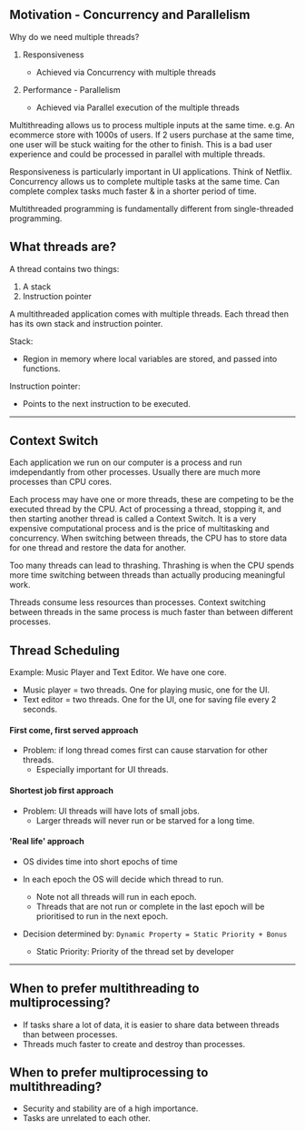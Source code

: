 ## Motivation - Concurrency and Parallelism
Why do we need multiple threads?
1. Responsiveness
   - Achieved via Concurrency with multiple threads

2. Performance - Parallelism
    - Achieved via Parallel execution of the multiple threads

Multithreading allows us to process multiple inputs at the same time.
e.g. An ecommerce store with 1000s of users. If 2 users purchase at the same time,
one user will be stuck waiting for the other to finish. This is a bad user experience
and could be processed in parallel with multiple threads.

Responsiveness is particularly important in UI applications. Think of Netflix.
Concurrency allows us to complete multiple tasks at the same time.
Can complete complex tasks much faster & in a shorter period of time.

Multithreaded programming is fundamentally different from single-threaded programming.

## What threads are?
A thread contains two things:
1. A stack
2. Instruction pointer

A multithreaded application comes with multiple threads. 
Each thread then has its own stack and instruction pointer.

Stack:
- Region in memory where local variables are stored, and passed into functions.

Instruction pointer:
- Points to the next instruction to be executed.

___

## Context Switch
Each application we run on our computer is a process and run imdependantly from
other processes.
Usually there are much more processes than CPU cores.

Each process may have one or more threads, these are competing to be the executed 
thread by the CPU.
Act of processing a thread, stopping it, and then starting another thread is called
a Context Switch.
It is a very expensive computational process and is the price of multitasking and 
concurrency. 
When switching between threads, the CPU has to store data for one thread and 
restore the data for another.

Too many threads can lead to thrashing.
Thrashing is when the CPU spends more time switching between threads than actually
producing meaningful work.

Threads consume less resources than processes.
Context switching between threads in the same process is much faster than between
different processes.

## Thread Scheduling
Example: Music Player and Text Editor. We have one core.
- Music player = two threads. One for playing music, one for the UI.
- Text editor = two threads. One for the UI, one for saving file every 2 seconds.

#### First come, first served approach
- Problem: if long thread comes first can cause starvation for other threads.
   - Especially important for UI threads.

#### Shortest job first approach
- Problem: UI threads will have lots of small jobs.
   - Larger threads will never run or be starved for a long time.

#### 'Real life' approach
- OS divides time into short epochs of time 
- In each epoch the OS will decide which thread to run.
  - Note not all threads will run in each epoch.
  - Threads that are not run or complete in the last epoch will be prioritised to run 
  in the next epoch.

- Decision determined by: `Dynamic Property = Static Priority + Bonus`
  - Static Priority: Priority of the thread set by developer

___

## When to prefer multithreading to multiprocessing?
- If tasks share a lot of data, it is easier to share data between threads than 
  between processes.
- Threads much faster to create and destroy than processes.

## When to prefer multiprocessing to multithreading?
- Security and stability are of a high importance.
- Tasks are unrelated to each other.
